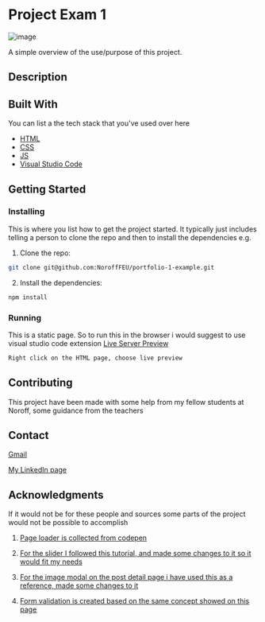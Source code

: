 # Project Exam 1

![image](/app/assets/index-page.png)

A simple overview of the use/purpose of this project.

## Description



## Built With

You can list a the tech stack that you've used over here

- [HTML](https://en.wikipedia.org/wiki/HTML)
- [CSS](https://en.wikipedia.org/wiki/CSS)
- [JS](https://en.wikipedia.org/wiki/JavaScript)
- [Visual Studio Code](https://code.visualstudio.com/)

## Getting Started

### Installing

This is where you list how to get the project started. It typically just includes telling a person to clone the repo and then to install the dependencies e.g.

1. Clone the repo:

```bash
git clone git@github.com:NoroffFEU/portfolio-1-example.git
```

2. Install the dependencies:

```bash
npm install
```

### Running

This is a static page. So to run this in the browser i would suggest to use visual studio code extension [Live Server Preview](https://marketplace.visualstudio.com/items?itemName=negokaz.live-server-preview)

```bash
Right click on the HTML page, choose live preview
```

## Contributing

This project have been made with some help from my fellow students at Noroff, some guidance from the teachers

## Contact

[Gmail](christopher.tonnesalnd@gmail.com)

[My LinkedIn page](www.linkedin.com/in/christopher-tønnesland-8926a821a)

## Acknowledgments

If it would not be for these people and sources some parts of the project would not be possible to accomplish

1. [Page loader is collected from codepen](https://codepen.io/raymondyang/pen/RKQNdr?editors=0100)

2. [For the slider I followed this tutorial, and made some changes to it so it would fit my needs](https://www.youtube.com/watch?v=c5SIG7Ie0dM&t=28876s)

3. [For the image modal on the post detail page i have used this as a reference, made some changes to it](https://codepen.io/r3dg3cko/pen/ZLryQG?editors=1010)

4. [Form validation is created based on the same concept showed on this page](https://www.javascripttutorial.net/javascript-dom/javascript-form-validation)
